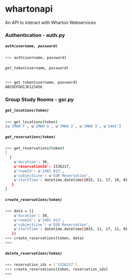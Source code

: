 # whartonapi

An API to interact with Wharton Webservices


### Authentication - auth.py

##### `auth(username, password)`

```sh
>>> auth(username, password)
```

###### `get_token(username, password)`

```sh
>>> get_token(username, password)
ABCDEFGHIJK123456
```

### Group Study Rooms - gsr.py

##### `get_locations(token)`

```sh
>>> get_locations(token)
[u'JMHH F', u'JMHH G', u'JMHH 2', u'JMHH 3', u'2401']
```

##### `get_reservations(token)`

```sh
>>> get_reservations(token)
[
  {
    u'duration': 30, 
    u'reservationId': 1536217, 
    u'roomId': u'2401 813', 
    u'subjectLine': u'GSR Reservation', 
    u'startTime': datetime.datetime(2015, 11, 17, 10, 0)
   }
]
```

##### `create_reservations(token)`

```sh
>>> data = [{
    u'duration': 30, 
    u'roomId': u'2401 813', 
    u'subjectLine': u'GSR Reservation', 
    u'startTime': datetime.datetime(2015, 11, 17, 11, 0)
   }]
>>> create_reservations(token, data)
>>>
```

##### `delete_reservations(token)`

```sh
>>> reservation_ids = ['1536217']
>>> create_reservations(token, reservation_ids)
>>>
```
